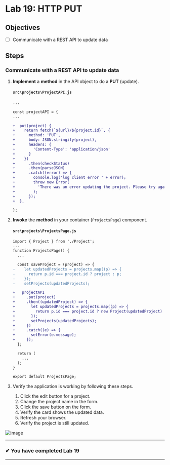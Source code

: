 # Lab 19: HTTP PUT

## Objectives

- [ ] Communicate with a REST API to update data

## Steps

### Communicate with a REST API to update data

1. **Implement** a **method** in the API object to do a **PUT** (update).

   #### `src\projects\ProjectAPI.js`

   ```diff
   ...

   const projectAPI = {
   ...

   +  put(project) {
   +    return fetch(`${url}/${project.id}`, {
   +      method: 'PUT',
   +      body: JSON.stringify(project),
   +      headers: {
   +        'Content-Type': 'application/json'
   +      }
   +    })
   +      .then(checkStatus)
   +      .then(parseJSON)
   +      .catch((error) => {
   +        console.log('log client error ' + error);
   +        throw new Error(
   +          'There was an error updating the project. Please try again.'
   +        );
   +      });
   +  },

   };
   ```

1. **Invoke** the **method** in your container (`ProjectsPage`) component.

   #### `src\projects\ProjectsPage.js`

   ```diff
   import { Project } from './Project';
   ...
   function ProjectsPage() {
     ...

     const saveProject = (project) => {
   -    let updatedProjects = projects.map((p) => {
   -      return p.id === project.id ? project : p;
   -    });
   -    setProjects(updatedProjects);

   +   projectAPI
   +     .put(project)
   +     .then((updatedProject) => {
   +       let updatedProjects = projects.map((p) => {
   +         return p.id === project.id ? new Project(updatedProject) : p;
   +       });
   +       setProjects(updatedProjects);
   +     })
   +     .catch((e) => {
   +       setError(e.message);
   +     });
     };

     return (
       ...
     );
   }

   export default ProjectsPage;
   ```

1. Verify the application is working by following these steps.
   1. Click the edit button for a project.
   2. Change the project name in the form.
   3. Click the save button on the form.
   4. Verify the card shows the updated data.
   5. Refresh your browser.
   6. Verify the project is still updated.

![image](https://user-images.githubusercontent.com/1474579/65075658-573c3a80-d965-11e9-943c-32fa4f6b8849.png)

---

### &#10004; You have completed Lab 19

---
